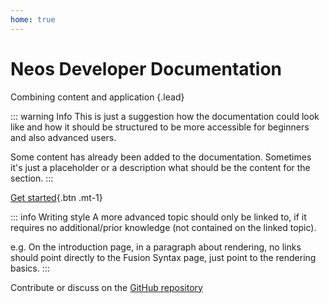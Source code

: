 ```yaml
---
home: true
---
```


# Neos Developer Documentation
Combining content and application {.lead}

::: warning Info
This is just a suggestion how the documentation could look like and how it should be structured to be more accessible for beginners and also advanced users.

Some content has already been added to the documentation. Sometimes it's just a placeholder or a description what should be the content for the section.
:::

[Get started](guide/introduction.md){.btn .mt-1}

::: info Writing style
A more advanced topic should only be linked to, if it requires no additional/prior knowledge (not contained on the linked topic).

e.g. On the introduction page, in a paragraph about rendering, no links should point directly to the Fusion Syntax page, just point to the rendering basics.
:::

Contribute or discuss on the [GitHub repository](https://github.com/manuelmeister/neos-docs)
